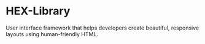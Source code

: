 # HEX-Library
User interface framework that helps developers create beautiful, responsive layouts using human-friendly HTML.
